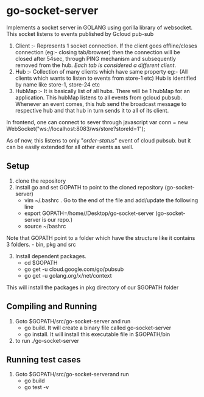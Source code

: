 # go-socket-server
Implements a socket server in GOLANG using gorilla library of websocket. This socket listens to events published by Gcloud pub-sub
1) Client :- Represents 1 socket connection. If the client goes offline/closes connection (eg:- closing tab/browser) then the connection will be closed after 54sec, through PING mechanism and subsequently removed from the hub. _Each tab is considered a different client_.
2) Hub :- Collection of many clients which have same property eg:- (All clients which wants to listen to events from store-1 etc)
	Hub is identified by name like store-1, store-24 etc
3) HubMap :- It is basically list of all hubs. There will be 1 hubMap for an application. This hubMap listens to all events from gcloud pubsub.
	Whenever an event comes, this hub send the broadcast message to respective hub and that hub in turn sends it to all of its client.

In frontend, one can connect to sever through javascript
	var conn = new WebSocket("ws://localhost:8083/ws/store?storeId=1");

As of now, this listens to only "_order-status_" event of cloud pubsub. but it can be easily extended for all other events as well.



Setup
-----------

1) clone the repository
2) install go and set GOPATH to point to the cloned repository (go-socket-server)
	* vim ~/.bashrc . Go to the end of the file and add/update the following line
	* export GOPATH=/home/<name>/Desktop/go-socket-server     (go-socket-server is our repo.)
	* source ~/bashrc

Note that GOPATH point to a folder which have the structure like it contains 3 folders. - bin, pkg and src

3) Install dependent packages.
	* cd $GOPATH
	* go get -u cloud.google.com/go/pubsub
	* go get -u golang.org/x/net/context

This will install the packages in pkg directory of our $GOPATH folder	
	

Compiling and Running
----------------------

1) Goto $GOPATH/src/go-socket-server and run
	* go build. It will create a binary file called go-socket-server
	* go install. It will install this executable file in $GOPATH/bin
2) to run ./go-socket-server


Running test cases
-----------------------
1) Goto $GOPATH/src/go-socket-serverand run
	* go build
	* go test -v
